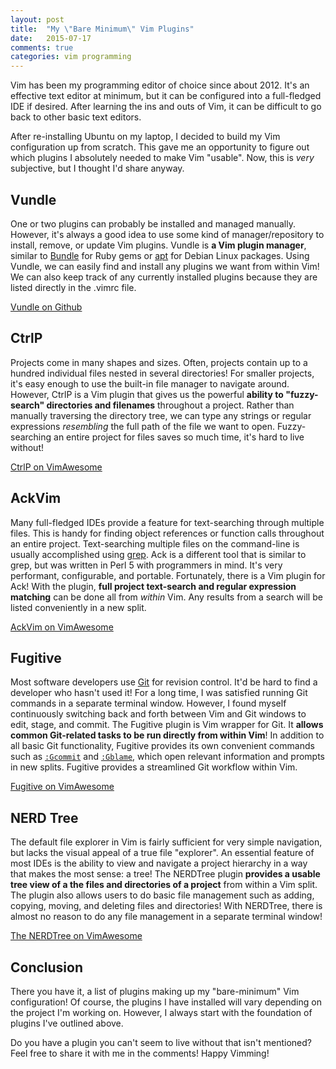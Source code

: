 ```yaml
---
layout: post
title:  "My \"Bare Minimum\" Vim Plugins"
date:   2015-07-17
comments: true
categories: vim programming
---
```


Vim has been my programming editor of choice since about 2012. It's an effective text editor at minimum, but it can be configured into a full-fledged IDE if desired. After learning the ins and outs of Vim, it can be difficult to go back to other basic text editors. 

After re-installing Ubuntu on my laptop, I decided to build my Vim configuration up from scratch. This gave me an opportunity to figure out which plugins I absolutely needed to make Vim "usable". Now, this is *very* subjective, but I thought I'd share anyway.

## Vundle

One or two plugins can probably be installed and managed manually. However, it's always a good idea to use some kind of manager/repository to install, remove, or update Vim plugins. Vundle is **a Vim plugin manager**, similar to [Bundle](http://bundler.io/) for Ruby gems or [apt](https://wiki.debian.org/Apt) for Debian Linux packages. Using Vundle, we can easily find and install any plugins we want from within Vim! We can also keep track of any currently installed plugins because they are listed directly in the .vimrc file.

[Vundle on Github](https://github.com/gmarik/Vundle.vim)

## CtrlP

Projects come in many shapes and sizes. Often, projects contain up to a hundred individual files nested in several directories! For smaller projects, it's easy enough to use the built-in file manager to navigate around. However, CtrlP is a Vim plugin that gives us the powerful **ability to "fuzzy-search" directories and filenames** throughout a project. Rather than manually traversing the directory tree, we can type any strings or regular expressions *resembling* the full path of the file we want to open. Fuzzy-searching an entire project for files saves so much time, it's hard to live without!

[CtrlP on VimAwesome](http://vimawesome.com/plugin/ctrlp-vim-state-of-grace)

## AckVim

Many full-fledged IDEs provide a feature for text-searching through multiple files. This is handy for finding object references or function calls throughout an entire project. Text-searching multiple files on the command-line is usually accomplished using [grep](http://unixhelp.ed.ac.uk/CGI/man-cgi?grep). Ack is a different tool that is similar to grep, but was written in Perl 5 with programmers in mind. It's very performant, configurable, and portable. Fortunately, there is a Vim plugin for Ack! With the plugin, **full project text-search and regular expression matching** can be done all from *within* Vim. Any results from a search will be listed conveniently in a new split.

[AckVim on VimAwesome](http://vimawesome.com/plugin/ack-vim)

## Fugitive

Most software developers use [Git](http://git-scm.com/) for revision control. It'd be hard to find a developer who hasn't used it! For a long time, I was satisfied running Git commands in a separate terminal window. However, I found myself continuously switching back and forth between Vim and Git windows to edit, stage, and commit. The Fugitive plugin is Vim wrapper for Git. It **allows common Git-related tasks to be run directly from within Vim**! In addition to all basic Git functionality, Fugitive provides its own convenient commands such as [`:Gcommit`](https://github.com/tpope/vim-fugitive/blob/762bfa79795146ee44d50d4ce8b3e36efcb603b8/doc/fugitive.txt##L62-72) and [`:Gblame`](https://github.com/tpope/vim-fugitive/blob/762bfa79795146ee44d50d4ce8b3e36efcb603b8/doc/fugitive.txt##L155-160), which open relevant information and prompts in new splits. Fugitive provides a streamlined Git workflow within Vim.

[Fugitive on VimAwesome](http://vimawesome.com/plugin/fugitive-vim)

## NERD Tree

The default file explorer in Vim is fairly sufficient for very simple navigation, but lacks the visual appeal of a true file "explorer". An essential feature of most IDEs is the ability to view and navigate a project hierarchy in a way that makes the most sense: a tree! The NERDTree plugin **provides a usable tree view of a the files and directories of a project** from within a Vim split. The plugin also allows users to do basic file management such as adding, copying, moving, and deleting files and directories! With NERDTree, there is almost no reason to do any file management in a separate terminal window!

[The NERDTree on VimAwesome](http://vimawesome.com/plugin/the-nerd-tree)

## Conclusion

There you have it, a list of plugins making up my "bare-minimum" Vim configuration! Of course, the plugins I have installed will vary depending on the project I'm working on. However, I always start with the foundation of plugins I've outlined above.

Do you have a plugin you can't seem to live without that isn't mentioned? Feel free to share it with me in the comments! Happy Vimming!
